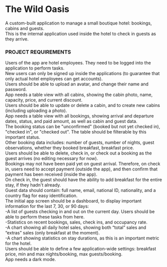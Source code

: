 <h1>The Wild Oasis</h1>
A custom-built application to manage a small boutique hotel: bookings, cabins and guests.<br>
This is the internal application used inside the hotel to check in guests as they arrive.<br>

<h3>PROJECT REQUIREMENTS</h3>
Users of the app are hotel employees. They need to be logged into the application to perform tasks.<br>
New users can only be signed up inside the applications (to guarantee that only actual hotel employees can get accounts).<br>
Users should be able to upload an avatar, and change their name and password. <br>
App needs a table view with all cabins, showing the cabin photo, name, capacity, price, and current discount. <br>
Users should be able to update or delete a cabin, and to create new cabins (including uploading a photo). <br>
App needs a table view with all bookings, showing arrival and departure dates, status, and paid amount, as well as cabin and guest data. <br>
The booking status can be "unconfirmed" (booked but not yet checked in), "checked in", or "checked out". The table should be filterable
by this important status.<br>
Other booking data includes: number of guests, number of nights, guest observations, whether they booked breakfast, breakfast price. <br>
Users should be able to delete, check in, or check out a booking as the guest arrives (no editing necessary for now). <br>
Bookings may not have been paid yet on guest arrival. Therefore, on check in, users need to accept payment (outside the app), and
then confirm that payment has been received (inside the app). <br>
On check in, the guest should have the ability to add breakfast for the entire stay, if they hadn't already. <br>
Guest data should contain: full name, email, national ID, nationality, and a country flag for easy identification. <br>
The initial app screen should be a dashboard, to display important information for the last 7, 30, or 90 days: <br>
 -A list of guests checking in and out on the current day. Users should be able to perform these tasks from here. <br>
 -Statistics on recent bookings, sales, check ins, and occupancy rate. <br>
 -A chart showing all daily hotel sales, showing both “total” sales and “extras” sales (only breakfast at the moment). <br>
 -A chart showing statistics on stay durations, as this is an important metric for the hotel. <br>
Users should be able to define a few application-wide settings: breakfast price, min and max nights/booking, max guests/booking. <br>
App needs a dark mode. <br>


